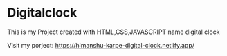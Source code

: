 # Digitalclock
This is my Project created with HTML,CSS,JAVASCRIPT name digital clock

Visit my porject:  https://himanshu-karpe-digital-clock.netlify.app/
